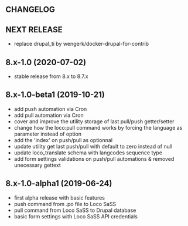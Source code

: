 CHANGELOG
---------

## NEXT RELEASE
 - replace drupal_ti by wengerk/docker-drupal-for-contrib

## 8.x-1.0 (2020-07-02)
 - stable release from 8.x to 8.7.x

## 8.x-1.0-beta1 (2019-10-21)
 - add push automation via Cron
 - add pull automation via Cron
 - cover and improve the utility storage of last pull/push getter/setter
 - change how the loco:pull command works by forcing the language as parameter instead of option
 - add the 'index' on push/pull as optionnal
 - update utility get last push/pull with default to zero instead of null
 - update loco_translate schema with langcodes sequence type
 - add form settings validations on push/pull automations & removed unecessary gettext

## 8.x-1.0-alpha1 (2019-06-24)
 - first alpha release with basic features
 - push command from .po file to Loco SaSS
 - pull command from Loco SaSS to Drupal database 
 - basic form settings with Loco SaSS API credentials
